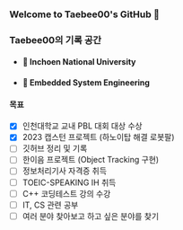 ### Welcome to Taebee00's GitHub 👋

### Taebee00의 기록 공간

- #### 🔭 Inchoen National University
- #### 🌱 Embedded System Engineering

#### 목표
- [X] 인천대학교 교내 PBL 대회 대상 수상
- [X] 2023 캡스턴 프로젝트 (하노이탑 해결 로봇팔)
- [ ] 깃허브 정리 및 기록
- [ ] 한이음 프로젝트 (Object Tracking 구현)
- [ ] 정보처리기사 자격증 취득
- [ ] TOEIC-SPEAKING IH 취득
- [ ] C++ 코딩테스트 강의 수강
- [ ] IT, CS 관련 공부
- [ ] 여러 분야 찾아보고 하고 싶은 분야를 찾기
